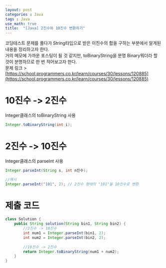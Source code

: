 ```yaml
---
layout: post
categories : Java
tags : Java
use_math: true
title:  "[Java] 2진수와 10진수 변환하기"
---
```

코딩테스트 문제를 풀다가 String타입으로 받은 이진수의 합을 구하는 부분에서 알게된 내용을 정리하고자 한다.   
거의 메모에 가까운 포스팅이 될 것 같지만, toBinaryString을 분명 Binary뭐더라 할 것이 분명하므로 한 번 적어보고자 한다.   
문제 링크 > [https://school.programmers.co.kr/learn/courses/30/lessons/120885](https://school.programmers.co.kr/learn/courses/30/lessons/120885)

# 10진수 -> 2진수 
Integer클래스의 toBinaryString 사용 
```java
Integer.toBinaryString(int i); 
```

# 2진수 -> 10진수 
Integer클래스의 parseInt 사용
```java
Integer.parseInt(String s, int n진수);

//예시 
Integer.parseInt("101", 2); // 2진수 형태의 "101"을 10진수로 변환 
```



# 제출 코드 
```java
class Solution {
    public String solution(String bin1, String bin2) {
        //2진수 -> 10진수
        int num1 = Integer.parseInt(bin1, 2);
        int num2 = Integer.parseInt(bin2, 2);
        
        //10진수 -> 2진수
        return Integer.toBinaryString(num1 + num2);
    }
}
```

